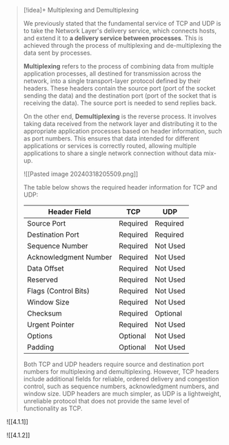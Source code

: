 > [!idea]+ Multiplexing and Demultiplexing
>
> We previously stated that the fundamental service of TCP and UDP is to take the Network Layer's delivery service, which connects hosts, and extend it to **a delivery service between processes**. This is achieved through the process of multiplexing and de-multiplexing the data sent by processes.
>
> **Multiplexing** refers to the process of combining data from multiple application processes, all destined for transmission across the network, into a single transport-layer protocol defined by their headers. These headers contain the source port (port of the socket sending the data) and the destination port (port of the socket that is receiving the data). The source port is needed to send replies back.
>
> On the other end, **Demultiplexing** is the reverse process. It involves taking data received from the network layer and distributing it to the appropriate application processes based on header information, such as port numbers. This ensures that data intended for different applications or services is correctly routed, allowing multiple applications to share a single network connection without data mix-up.
>
> ![[Pasted image 20240318205509.png]]
>
> The table below shows the required header information for TCP and UDP:
>
> | Header Field | TCP | UDP |
> |--------------|-----|-----|
> | Source Port  | Required | Required |
> | Destination Port | Required | Required |
> | Sequence Number | Required | Not Used |
> | Acknowledgment Number | Required | Not Used |
> | Data Offset  | Required | Not Used |
> | Reserved     | Required | Not Used |
> | Flags (Control Bits) | Required | Not Used |
> | Window Size  | Required | Not Used |
> | Checksum     | Required | Optional |
> | Urgent Pointer | Required | Not Used |
> | Options      | Optional | Not Used |
> | Padding      | Optional | Not Used |
>
> Both TCP and UDP headers require source and destination port numbers for multiplexing and demultiplexing. However, TCP headers include additional fields for reliable, ordered delivery and congestion control, such as sequence numbers, acknowledgment numbers, and window size. UDP headers are much simpler, as UDP is a lightweight, unreliable protocol that does not provide the same level of functionality as TCP.


![[4.1.1]]

![[4.1.2]]



